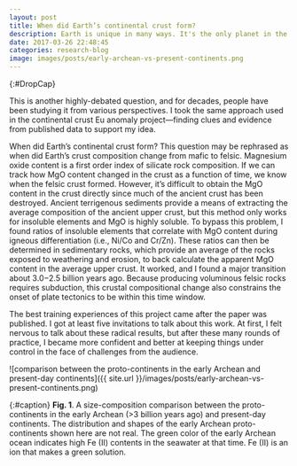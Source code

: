 ```yaml
---
layout: post
title: When did Earth’s continental crust form?
description: Earth is unique in many ways. It's the only planet in the solar system that has continents--the high standing crust that has a felsic bulk composition (rich in Si, low in Mg and Fe). When and how did the continental crust form on Earth?
date: 2017-03-26 22:48:45
categories: research-blog
image: images/posts/early-archean-vs-present-continents.png
---
```


{:#DropCap}
<!-- adding {:#DropCap} above will make first letter of first word CAPITAL and Large -->
This is another highly-debated question, and for decades, people have been studying it from various perspectives. I took the same approach used in the continental crust Eu anomaly project—finding clues and evidence from published data to support my idea.

When did Earth’s continental crust form? This question may be rephrased as when did Earth’s crust composition change from mafic to felsic. Magnesium oxide content is a first order index of silicate rock composition. If we can track how MgO content changed in the crust as a function of time, we know when the felsic crust formed. However, it’s difficult to obtain the MgO content in the crust directly since much of the ancient crust has been destroyed. Ancient terrigenous sediments provide a means of extracting the average composition of the ancient upper crust, but this method only works for insoluble elements and MgO is highly soluble. To bypass this problem, I found ratios of insoluble elements that correlate with MgO content during igneous differentiation (i.e., Ni/Co and Cr/Zn). These ratios can then be determined in sedimentary rocks, which provide an average of the rocks exposed to weathering and erosion, to back calculate the apparent MgO content in the average upper crust. It worked, and I found a major transition about 3.0−2.5 billion years ago. Because producing voluminous felsic rocks requires subduction, this crustal compositional change also constrains the onset of plate tectonics to be within this time window.

The best training experiences of this project came after the paper was published. I got at least five invitations to talk about this work. At first, I felt nervous to talk about these radical results, but after these many rounds of practice, I became more confident and better at keeping things under control in the face of challenges from the audience.

![comparison between the proto-continents in the early Archean and present-day continents]({{ site.url }}/images/posts/early-archean-vs-present-continents.png)

{:#caption}
**Fig. 1**. A size-composition comparison between the proto-continents in the early Archean (>3 billion years ago) and present-day continents. The distribution and shapes of the early Archean proto-continents shown here are not real. The green color of the early Archean ocean indicates high Fe (II) contents in the seawater at that time. Fe (II) is an ion that makes a green solution.
